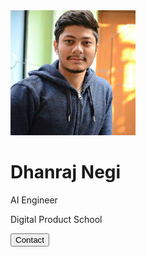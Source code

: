 <!-- Add icon library -->
<link rel="stylesheet" href="assets/stylesheets/negi.css">

<div class="card">
  <img src="assets/images/negi.jpg" alt="negi" width="200" height="200">
  <h1>Dhanraj Negi</h1>
  <p class="title">AI Engineer</p>
  <p>Digital Product School</p>
  <a href="#"><i class="fa fa-dribbble"></i></a>
  <a href="#"><i class="fa fa-twitter"></i></a>
  <a href="#"><i class="fa fa-linkedin"></i></a>
  <a href="#"><i class="fa fa-facebook"></i></a>
  <p><button>Contact</button></p>
</div>
